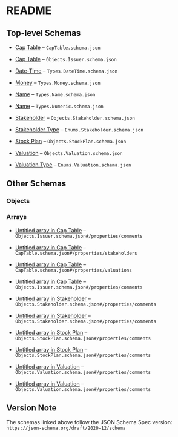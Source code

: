 # README

## Top-level Schemas

*   [Cap Table](./captable.md "Top-level object describing a capitalization table") – `CapTable.schema.json`

*   [Cap Table](./issuer.md "Object describing the issuer of the cap table") – `Objects.Issuer.schema.json`

*   [Date-Time](./datetime.md "Type representing an instant in Universal Coordinated Time (UTC)") – `Types.DateTime.schema.json`

*   [Money](./money.md "Type representing a monetary value in a specified currency code") – `Types.Money.schema.json`

*   [Name](./name.md "Type comprising of multiple name components") – `Types.Name.schema.json`

*   [Name](./numeric.md "Type representation of a number (up to 10 decimal places supported by the spec)") – `Types.Numeric.schema.json`

*   [Stakeholder](./stakeholder.md "Object describing a stakeholder") – `Objects.Stakeholder.schema.json`

*   [Stakeholder Type](./stakeholder-1.md "Enumeration of stakeholder types") – `Enums.Stakeholder.schema.json`

*   [Stock Plan](./stockplan.md "Object describing a plan which stock options are issued from") – `Objects.StockPlan.schema.json`

*   [Valuation](./valuation.md "Object describing a valuation") – `Objects.Valuation.schema.json`

*   [Valuation Type](./valuation-1.md "Enumeration of valuation types") – `Enums.Valuation.schema.json`

## Other Schemas

### Objects



### Arrays

*   [Untitled array in Cap Table](./issuer-properties-comments.md "List of comments for the issuer") – `Objects.Issuer.schema.json#/properties/comments`

*   [Untitled array in Cap Table](./captable-properties-stakeholders.md "List of stakeholders for the cap table") – `CapTable.schema.json#/properties/stakeholders`

*   [Untitled array in Cap Table](./captable-properties-valuations.md "List of valuations for the cap table") – `CapTable.schema.json#/properties/valuations`

*   [Untitled array in Cap Table](./issuer-properties-comments.md "List of comments for the issuer") – `Objects.Issuer.schema.json#/properties/comments`

*   [Untitled array in Stakeholder](./stakeholder-properties-comments.md "List of comments for the stakeholder") – `Objects.Stakeholder.schema.json#/properties/comments`

*   [Untitled array in Stakeholder](./stakeholder-properties-comments.md "List of comments for the stakeholder") – `Objects.Stakeholder.schema.json#/properties/comments`

*   [Untitled array in Stock Plan](./stockplan-properties-comments.md "List of comments for the stock plan") – `Objects.StockPlan.schema.json#/properties/comments`

*   [Untitled array in Stock Plan](./stockplan-properties-comments.md "List of comments for the stock plan") – `Objects.StockPlan.schema.json#/properties/comments`

*   [Untitled array in Valuation](./valuation-properties-comments.md "List of comments for the valuation") – `Objects.Valuation.schema.json#/properties/comments`

*   [Untitled array in Valuation](./valuation-properties-comments.md "List of comments for the valuation") – `Objects.Valuation.schema.json#/properties/comments`

## Version Note

The schemas linked above follow the JSON Schema Spec version: `https://json-schema.org/draft/2020-12/schema`
